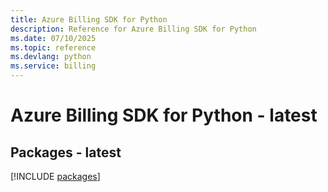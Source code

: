 ```yaml
---
title: Azure Billing SDK for Python
description: Reference for Azure Billing SDK for Python
ms.date: 07/10/2025
ms.topic: reference
ms.devlang: python
ms.service: billing
---
```

# Azure Billing SDK for Python - latest
## Packages - latest
[!INCLUDE [packages](billing-index.md)]